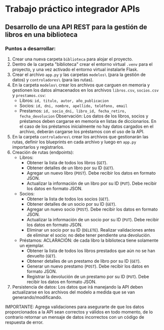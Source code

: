 # Trabajo práctico integrador APIs

## Desarrollo de una API REST para la gestión de libros en una biblioteca

### Puntos a desarrollar:

1. Crear una nueva carpeta `biblioteca` para alojar el proyecto.
2. Dentro de la carpeta "biblioteca" crear el entorno virtual `.venv` para el proyecto, y una vez activado el entorno virtual instalarle Flask.
3. Crear el archivo `app.py` y las carpetas `modelos\` (para la gestión de datos) y `controladores\` (para las rutas).
4. En la carpeta `modelos\` crear los archivos que carguen en memoria y gestionen los datos almacenados en los archivos `libros.csv`, `socios.csv` y `prestamos.csv`:
    * Libros: `id, titulo, autor, año_publicacion`
    * Socios: `id, dni, nombre, apellido, teléfono, email`
    * Prestamos: `id, socio_dni, libro_id, fecha_retiro, fecha_devolucion`
    Observación: Los datos de los libros, socios y préstamos deben cargarse en memoria en listas de diccionarios. 
    En el caso de los préstamos inicialmente no hay datos cargados en el archivo, deberán cargarse los préstamos con el uso de la API.
5. En la carpeta `controladores\` crear los archivos que gestionarán las rutas, definir los blueprints en cada archivo y luego en `app.py` importarlos y registrarlos.
6. Creación de rutas (endpoints):
    * Libros:
        * Obtener la lista de todos los libros (`GET`).
        * Obtener detalles de un libro por su ID (`GET`).
        * Agregar un nuevo libro (`POST`). Debe recibir los datos en formato JSON.
        * Actualizar la información de un libro por su ID (`PUT`). Debe recibir los datos en formato JSON.
    * Socios:
        * Obtener la lista de todos los socios (`GET`).
        * Obtener detalles de un socio por su ID (`GET`).
        * Agregar un nuevo socio (`POST`). Debe recibir los datos en formato JSON.
        * Actualizar la información de un socio por su ID (`PUT`). Debe recibir los datos en formato JSON.
        * Eliminar un socio por su ID (`DELETE`). Realizar validaciones antes de eliminar el socio: no debe tener pendiente una devolución.
    * Préstamos:
        ACLARACIÓN: de cada libro la biblioteca tiene solamente un ejemplar.
        * Obtener la lista de todos los libros prestados que aún no se han devuelto (`GET`).
        * Obtener detalles de un prestamo de libro por su ID (`GET`).
        * Generar un nuevo prestamo (`POST`). Debe recibir los datos en formato JSON.
        * Registrar la devolución de un prestamo por su ID (`PUT`). Debe recibir los datos en formato JSON.
7. Persistencia de datos:
    Los datos que irá manejando la API deben actualizarse en los archivos del modelo a medida que se van generando/modificando.

IMPORTANTE: Agrega validaciones para asegurarte de que los datos proporcionados a la API sean correctos y válidos en todo momento, de lo contrario retornar un mensaje de datos incorrectos con un código de respuesta de error.